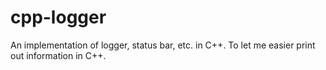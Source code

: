 # cpp-logger
An implementation of logger, status bar, etc. in C++. To let me easier print out information in C++.
